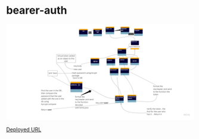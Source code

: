 # bearer-auth

![Authntication implementaion with jwt](Bearerauth.jpg)

[Deployed URL](https://bearerauth01.herokuapp.com/)

